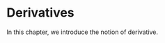<!-- #region -->
# Derivatives

In this chapter, we introduce the notion of derivative.
<!-- #endregion -->
